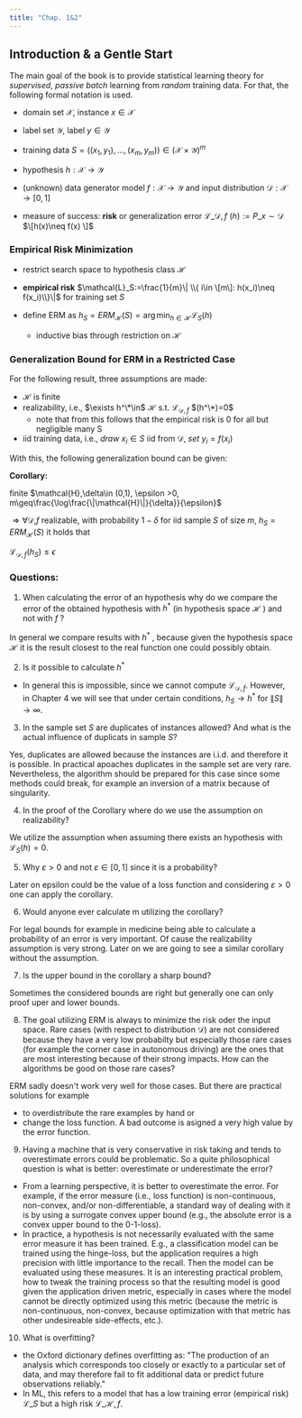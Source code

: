 ```yaml
---
title: "Chap. 1&2"
---
```


## Introduction & a Gentle Start

The main goal of the book is to provide statistical learning theory for *supervised*, *passive* *batch* learning from *random* training data. For that, the following formal notation is used.
* domain set $\mathcal{X}$, instance $x\in\mathcal{X}$

* label set $\mathcal{Y}$, label $y\in\mathcal{Y}$

* training data $S = \left((x_1,y_1),\dots,(x_m,y_m) \right ) \in\left(\mathcal{X}\times\mathcal{Y} \right )^m$

* hypothesis $h:\mathcal{X}\to\mathcal{Y}$
* (unknown) data generator model $f:\mathcal{X}\to\mathcal{Y}$ and input distribution $\mathcal{D}:\mathcal{X}\to[0,1]$

* measure of success: **risk** or generalization error $\mathcal{L}\_{\mathcal{D},f}$  $(h):=P\_{x\sim\mathcal{D}}$  $\[h(x)\neq f(x) \]$


### Empirical Risk Minimization
* restrict search space to hypothesis class $\mathcal{H}$

* **empirical risk** $\mathcal{L}_S:=\frac{1}{m}\| \\{ i\in \[m\]: h(x_i)\neq f(x_i)\\}\|$ for training set $S$

* define ERM as $h_S = ERM_\mathcal{H}(S) = \arg\min_{h\in\mathcal{H}}\mathcal{L}_S(h)$

  * inductive bias through restriction on $\mathcal{H}$

  
### Generalization Bound for ERM in a Restricted Case
For the following result, three assumptions are made:
* $\mathcal{H}$ is finite
* realizability, i.e., $\exists h^\*\in$ $\mathcal{H}$ s.t. $\mathcal{L}_{\mathcal{D},f}$ $(h^\*)=0$
  * note that from this follows that the empirical risk is 0 for all but negligible many S
* iid training data, i.e., $draw\ x_i\in S$ iid from $\mathcal{D},\ set\ y_i=f(x_i)$


With this, the following generalization bound can be given:

**Corollary:** 

finite $\mathcal{H},\delta\in (0,1), \epsilon >0, m\geq\frac{\log\frac{\|\mathcal{H}\|}{\delta}}{\epsilon}$


$\Rightarrow \forall \mathcal{D}$,$f$ realizable, with probability $1-\delta$ for iid sample $S$ of size $m$, $h_S=ERM_\mathcal{H}(S)$ it holds that


$\mathcal{L}_{\mathcal{D},f}(h_S)\leq\epsilon$



### Questions:
1. When calculating the error of an hypothesis why do we compare the error of the obtained hypothesis with $h^{*}$
 (in hypothesis space $\mathcal{H}$
) and not with $f$
? 

In general we compare results with $h^{*}$
, because given the hypothesis space $\mathcal{H}$
 it is the result closest to the real function one could possibly obtain.

2. Is it possible to calculate $h^{*}$
 * In general this is impossible, since we cannot compute $\mathcal{L}_{\mathcal{D},f}$. However, in Chapter 4 we will see that under certain conditions, $h_S\rightarrow h^*$ for $\|S\|\rightarrow\infty$.

3. In the sample set $S$
 are duplicates of instances allowed? And what is the actual influence of duplicats in sample $S$?

Yes, duplicates are allowed because the instances are i.i.d. and therefore it is possible.
In practical apoaches duplicates in the sample set are very rare. Nevertheless, the algorithm should be prepared for this case since some methods could break, for example an inversion of a matrix because of singularity.

4. In the proof of the Corollary where do we use the assumption on realizability?

We utilize the assumption when assuming there exists an hypothesis with $\mathcal{L}_{S}(h)=0$.

5. Why $\varepsilon>0$ and not $\varepsilon \in [0,1]$ since it is a probability?

Later on epsilon could be the value of a loss function and considering $\varepsilon>0$ one can apply the corollary.

6. Would anyone ever calculate m utilizing the corollary?

For legal bounds for example in medicine being able to calculate a probability of an error is very important. Of cause the realizability assumption is very strong. Later on we are going to see a similar corollary without the assumption.

7. Is the upper bound in the corollary a sharp bound?

Sometimes the considered bounds are right but generally one can only proof uper and lower bounds.

8. The goal utilizing ERM is always to minimize the risk oder the input space. Rare cases (with respect to distribution $\mathcal{D}$) are not considered because they have a very low probabilty but especially those rare cases (for example the corner case in autonomous driving) are the ones that are most interesting because of their strong impacts. How can the algorithms be good on those rare cases?

ERM sadly doesn't work very well for those cases. But there are practical solutions for example
- to overdistribute the rare examples by hand or
- change the loss function. A bad outcome is asigned a very high value by the error function.

9. Having a machine that is very conservative in risk taking and tends to overestimate errors could be problematic. So a quite philosophical question is what is better: overestimate or underestimate the error?

* From a learning perspective, it is better to overestimate the error. For example, if the error measure (i.e., loss function) is non-continuous, non-convex, and/or non-differentiable, a standard way of dealing with it is by using a surrogate convex upper bound (e.g., the absolute error is a convex upper bound to the 0-1-loss).
* In practice, a hypothesis is not necessarily evaluated with the same error measure it has been trained. E.g., a classification model can be trained using the hinge-loss, but the application requires a high precision with little importance to the recall. Then the model can be evaluated using these measures. It is an interesting practical problem, how to tweak the training process so that the resulting model is good given the application driven metric, especially in cases where the model cannot be directly optimized using this metric (because the metric is non-continuous, non-convex, because optimization with that metric has other undesireable side-effects, etc.).

10. What is overfitting?

* the Oxford dictionary defines overfitting as: "The production of an analysis which corresponds too closely or exactly to a particular set of data, and may therefore fail to fit additional data or predict future observations reliably."
* In ML, this refers to a model that has a low training error (empirical risk) $\mathcal{L}\_{S}$ but a high risk $\mathcal{L}\_{\mathcal{H},f}$.

